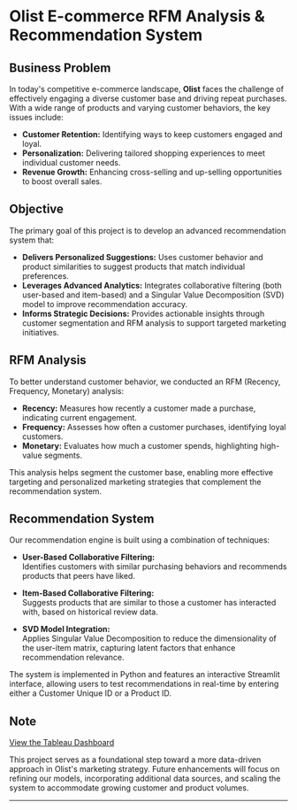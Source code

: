 # Olist E-commerce RFM Analysis & Recommendation System

## Business Problem

In today's competitive e-commerce landscape, **Olist** faces the challenge of effectively engaging a diverse customer base and driving repeat purchases. With a wide range of products and varying customer behaviors, the key issues include:
- **Customer Retention:** Identifying ways to keep customers engaged and loyal.
- **Personalization:** Delivering tailored shopping experiences to meet individual customer needs.
- **Revenue Growth:** Enhancing cross-selling and up-selling opportunities to boost overall sales.

## Objective

The primary goal of this project is to develop an advanced recommendation system that:
- **Delivers Personalized Suggestions:** Uses customer behavior and product similarities to suggest products that match individual preferences.
- **Leverages Advanced Analytics:** Integrates collaborative filtering (both user-based and item-based) and a Singular Value Decomposition (SVD) model to improve recommendation accuracy.
- **Informs Strategic Decisions:** Provides actionable insights through customer segmentation and RFM analysis to support targeted marketing initiatives.

## RFM Analysis

To better understand customer behavior, we conducted an RFM (Recency, Frequency, Monetary) analysis:
- **Recency:** Measures how recently a customer made a purchase, indicating current engagement.
- **Frequency:** Assesses how often a customer purchases, identifying loyal customers.
- **Monetary:** Evaluates how much a customer spends, highlighting high-value segments.

This analysis helps segment the customer base, enabling more effective targeting and personalized marketing strategies that complement the recommendation system.

## Recommendation System

Our recommendation engine is built using a combination of techniques:

- **User-Based Collaborative Filtering:**  
  Identifies customers with similar purchasing behaviors and recommends products that peers have liked.

- **Item-Based Collaborative Filtering:**  
  Suggests products that are similar to those a customer has interacted with, based on historical review data.

- **SVD Model Integration:**  
  Applies Singular Value Decomposition to reduce the dimensionality of the user-item matrix, capturing latent factors that enhance recommendation relevance.

The system is implemented in Python and features an interactive Streamlit interface, allowing users to test recommendations in real-time by entering either a Customer Unique ID or a Product ID.

## Note

[View the Tableau Dashboard](https://public.tableau.com/app/profile/satria.yudha/viz/FINALPROJECTJCDS2604ALPHATEAM/SalesDashboard?publish=yes)

This project serves as a foundational step toward a more data-driven approach in Olist's marketing strategy. Future enhancements will focus on refining our models, incorporating additional data sources, and scaling the system to accommodate growing customer and product volumes.

---
